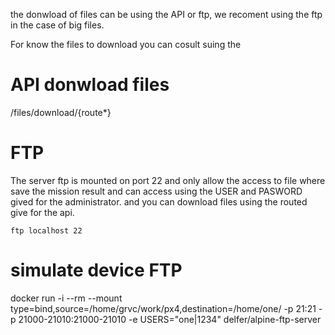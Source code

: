 the donwload of files can be using the API or ftp, we recoment using the ftp in the case of big files.

For know the files to download you can cosult suing the

# API donwload files

/files/download/{route\*}

# FTP

The server ftp is mounted on port 22 and only allow the access to file where save the mission result and can access using the USER and PASWORD gived for the administrator. and you can download files using the routed give for the api.

```
ftp localhost 22
```

# simulate device FTP

docker run -i --rm --mount type=bind,source=/home/grvc/work/px4,destination=/home/one/ -p 21:21 -p 21000-21010:21000-21010 -e USERS="one|1234" delfer/alpine-ftp-server
